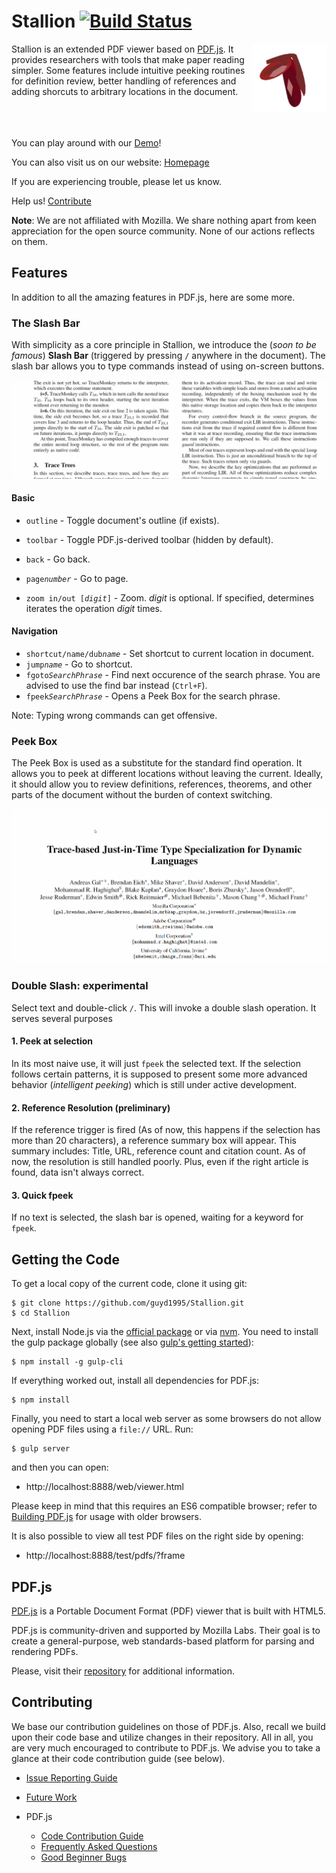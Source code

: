 # Stallion [![Build Status](https://travis-ci.com/guyd1995/Stallion.svg?branch=master)](https://travis-ci.org/guyd1995/Stallion) 
<img align="right" src="docs/contents/images/logo.png" width="120px" height="110px"/>
Stallion is an extended PDF viewer based on <a href="https://mozilla.github.io/pdf.js/">PDF.js</a>. 
It provides researchers with tools that make paper reading simpler. Some features include intuitive peeking routines for definition review, better handling of references and adding shorcuts to arbitrary locations in the document. 

<br/>
<br/>
<br/>
<br/>

You can play around with our [Demo](https://guyd1995.github.io/Stallion/web/viewer.html)!

You can also visit us on our website: [Homepage](https://guyd1995.github.io/Stallion)


If you are experiencing trouble, please let us know.

Help us! [Contribute](#contributing)

**Note**: We are not affiliated with Mozilla. We share nothing apart from keen appreciation for the open source community.
None of our actions reflects on them.

## Features
In addition to all the amazing features in PDF.js, here are some more.

### The Slash Bar
With simplicity as a core principle in Stallion, we introduce the (*soon to be famous*) **Slash Bar** (triggered by pressing `/` anywhere in the document). 
The slash bar allows you to type commands instead of using on-screen buttons. 

![Slash Bar](docs/contents/images/zoom_slash_bar.gif)

#### Basic

* `outline` - Toggle document's outline (if exists).
* `toolbar` - Toggle PDF.js-derived toolbar (hidden by default).

* `back` - Go back.
* `page`*`number`* - Go to page.
* `zoom in/out [`*`digit`*`]` - Zoom. *digit* is optional. If specified, determines iterates the operation *digit* times.

#### Navigation
* `shortcut/name/dub`*`name`* - Set shortcut to current location in document.
* `jump`*`name`* - Go to shortcut.  
* `fgoto`*`SearchPhrase`* - Find next occurence of the search phrase. You are advised to use the find bar instead (`Ctrl+F`).
*  `fpeek`*`SearchPhrase`* - Opens a Peek Box for the search phrase.


Note: Typing wrong commands can get offensive.

### Peek Box
The Peek Box is used as a substitute for the standard find operation. 
It allows you to peek at different locations without leaving the current.
Ideally, it should allow you to review definitions, references, theorems, and other parts of the document without the burden of context switching.

![Peek Box](docs/contents/images/peek_box.gif)


### Double Slash: experimental
Select text and double-click `/`. This will invoke a double slash operation. It serves several purposes

#### 1. Peek at selection
In its most naive use, it will just `fpeek` the selected text. 
If the selection follows certain patterns, it is supposed to present some more advanced behavior (*intelligent peeking*) which is still under active development.

#### 2. Reference Resolution (preliminary)
If the reference trigger is fired (As of now, this happens if the selection has more than 20 characters), a reference summary box will appear. This summary includes: Title, URL, reference count and citation count. As of now, the resolution is still handled poorly. Plus, even if the right article is found,  data isn't always correct.

#### 3. Quick fpeek 
If no text is selected, the slash bar is opened, waiting for a keyword for `fpeek`.

## Getting the Code

To get a local copy of the current code, clone it using git:

    $ git clone https://github.com/guyd1995/Stallion.git
    $ cd Stallion

Next, install Node.js via the [official package](https://nodejs.org) or via
[nvm](https://github.com/creationix/nvm). You need to install the gulp package
globally (see also [gulp's getting started](https://github.com/gulpjs/gulp/blob/master/docs/getting-started.md#getting-started)):

    $ npm install -g gulp-cli

If everything worked out, install all dependencies for PDF.js:

    $ npm install

Finally, you need to start a local web server as some browsers do not allow opening
PDF files using a `file://` URL. Run:

    $ gulp server

and then you can open:

+ http://localhost:8888/web/viewer.html

Please keep in mind that this requires an ES6 compatible browser; refer to [Building PDF.js](https://github.com/mozilla/pdf.js/blob/master/README.md#building-pdfjs) for usage with older browsers.

It is also possible to view all test PDF files on the right side by opening:

+ http://localhost:8888/test/pdfs/?frame

## PDF.js
[PDF.js](https://mozilla.github.io/pdf.js/) is a Portable Document Format (PDF) viewer that is built with HTML5.

PDF.js is community-driven and supported by Mozilla Labs. Their goal is to
create a general-purpose, web standards-based platform for parsing and
rendering PDFs.

Please, visit their [repository](https://github.com/mozilla/pdf.js) for additional information.
 

## Contributing

We base our contribution guidelines on those of PDF.js. Also, recall we build upon their code base and utilize changes in their repository. All in all, you are very much encouraged to contribute to PDF.js. We advise you to take a glance at their code contribution guide (see below).

* [Issue Reporting Guide](https://github.com/guyd1995/Stallion/blob/master/.github/CONTRIBUTING.md)
* [Future Work](https://github.com/guyd1995/Stallion/wiki/Future-Work)

* PDF.js
	* [Code Contribution Guide](https://github.com/mozilla/pdf.js/wiki/Contributing)
	* [Frequently Asked Questions](https://github.com/mozilla/pdf.js/wiki/Frequently-Asked-Questions)
	* [Good Beginner Bugs](https://github.com/mozilla/pdf.js/issues?direction=desc&labels=5-good-beginner-bug&page=1&sort=created&state=open)



